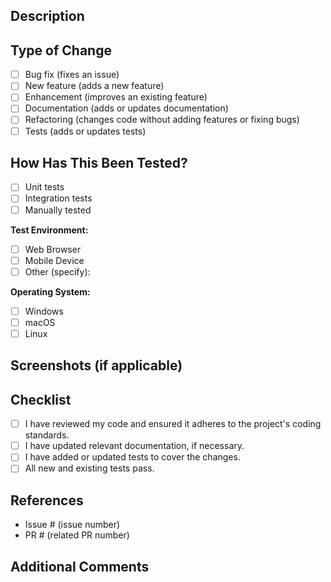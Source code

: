 ## Description

<!-- Describe the changes this PR introduces to the project. Provide context or explain the problem being solved. -->

## Type of Change

<!-- Mark with an `x` the options that apply to your PR. -->

- [ ] Bug fix (fixes an issue)
- [ ] New feature (adds a new feature)
- [ ] Enhancement (improves an existing feature)
- [ ] Documentation (adds or updates documentation)
- [ ] Refactoring (changes code without adding features or fixing bugs)
- [ ] Tests (adds or updates tests)

## How Has This Been Tested?

<!-- Describe the tests that you ran to verify your changes. Include instructions for reproducing the tests if relevant. -->

- [ ] Unit tests
- [ ] Integration tests
- [ ] Manually tested

**Test Environment:**

- [ ] Web Browser
- [ ] Mobile Device
- [ ] Other (specify):

**Operating System:**

- [ ] Windows
- [ ] macOS
- [ ] Linux

## Screenshots (if applicable)

<!-- If your changes include UI modifications, please provide screenshots that show the change before and after. -->

## Checklist

- [ ] I have reviewed my code and ensured it adheres to the project's coding standards.
- [ ] I have updated relevant documentation, if necessary.
- [ ] I have added or updated tests to cover the changes.
- [ ] All new and existing tests pass.

## References

<!-- Include links to related issues or other PRs that complement this one, if applicable. -->

- Issue # (issue number)
- PR # (related PR number)

## Additional Comments

<!-- Add any additional information or comments you think are important for the reviewers. -->
